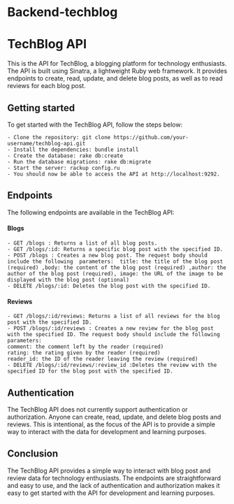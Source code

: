 # Backend-techblog
# TechBlog API

This is the API for TechBlog, a blogging platform for technology enthusiasts. The API is built using Sinatra, a lightweight Ruby web framework. It provides endpoints to create, read, update, and delete blog posts, as well as to read reviews for each blog post.

## Getting started
To get started with the TechBlog API, follow the steps below:

    - Clone the repository: git clone https://github.com/your-username/techblog-api.git
    - Install the dependencies: bundle install
    - Create the database: rake db:create
    - Run the database migrations: rake db:migrate
    - Start the server: rackup config.ru
    - You should now be able to access the API at http://localhost:9292.

## Endpoints
The following endpoints are available in the TechBlog API:

#### Blogs
    - GET /blogs : Returns a list of all blog posts.
    - GET /blogs/:id: Returns a specific blog post with the specified ID.
    - POST /blogs : Creates a new blog post. The request body should include the following  parameters:  title: the title of the blog post (required) ,body: the content of the blog post (required) ,author: the author of the blog post (required), image: the URL of the image to be displayed with the blog post (optional)
    - DELETE /blogs/:id: Deletes the blog post with the specified ID.

#### Reviews
    - GET /blogs/:id/reviews: Returns a list of all reviews for the blog post with the specified ID.
    - POST /blogs/:id/reviews : Creates a new review for the blog post with the specified ID. The request body should include the following parameters:
    comment: the comment left by the reader (required)
    rating: the rating given by the reader (required)
    reader_id: the ID of the reader leaving the review (required)
    - DELETE /blogs/:id/reviews/:review_id :Deletes the review with the specified ID for the blog post with the specified ID.

## Authentication
The TechBlog API does not currently support authentication or authorization. Anyone can create, read, update, and delete blog posts and reviews. This is intentional, as the focus of the API is to provide a simple way to interact with the data for development and learning purposes.

## Conclusion
The TechBlog API provides a simple way to interact with blog post and review data for technology enthusiasts. The endpoints are straightforward and easy to use, and the lack of authentication and authorization makes it easy to get started with the API for development and learning purposes.